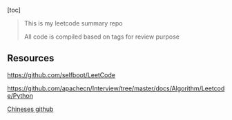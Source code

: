 [toc]



> This is my leetcode summary repo
>
> All code is compiled based on tags for review purpose





## Resources





https://github.com/selfboot/LeetCode

https://github.com/apachecn/Interview/tree/master/docs/Algorithm/Leetcode/Python



[Chineses github](https://github.com/CyC2018/CS-Notes/blob/master/notes/Leetcode%20%E9%A2%98%E8%A7%A3%20-%20%E7%9B%AE%E5%BD%95.md)

